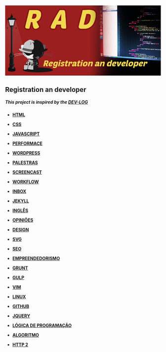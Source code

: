 ![Alt text](/image/rad.png "Registration an developer")
## Registration an developer
##### This project is inspired by	 the [DEV-LOG](https://github.com/ericdouglas/dev-log)

* **[HTML](source/html/readme.md)**

* **[CSS](source/css/readme.md)**

* **[JAVASCRIPT](source/javascript/readme.md)**

* **[PERFORMACE](source/performace/readme.md)**

* **[WORDPRESS](source/wordpress/readme.md)**

* **[PALESTRAS](source/palestras/readme.md)**

* **[SCREENCAST](source/screencast/readme.md)**

* **[WORKFLOW](source/workflow/readme.md)**

* **[INBOX](source/inbox/readme.md)**

* **[JEKYLL](source/jekyll/readme.md)**

* **[INGLÊS](source/ingles/readme.md)**

* **[OPINIÕES](source/opinioes/readme.md)**

* **[DESIGN](source/design/readme.md)**

* **[SVG](source/svg/readme.md)**

* **[SEO](source/seo/readme.md)**

* **[EMPREENDEDORISMO](source/Empreendedorismo/readme.md)**

* **[GRUNT](source/grunt/readme.md)**

* **[GULP](source/gulp/readme.md)**

* **[VIM](source/vim/readme.md)**

* **[LINUX](source/linux/readme.md)**

* **[GITHUB](source/github/readme.md)**

* **[JQUERY](source/jquery/readme.md)**

* **[LÓGICA DE PROGRAMAÇÃO](source/logicadeprogramacao/readme.md)**

* **[ALGORITMO](source/Algoritmo/readme.md)**

* **[HTTP 2](source/http2/readme.md)**
